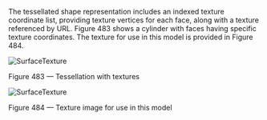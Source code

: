 ﻿The tessellated shape representation includes an indexed texture coordinate list, providing texture vertices for each face, along with a texture referenced by URL. Figure 483 shows a cylinder with faces having specific texture coordinates. The texture for use in this model is provided in Figure 484.

![SurfaceTexture](../../figures/examples/tessellation_texture_image.png)

Figure 483 — Tessellation with textures

![SurfaceTexture](../../figures/examples/texture.png)

Figure 484 — Texture image for use in this model

